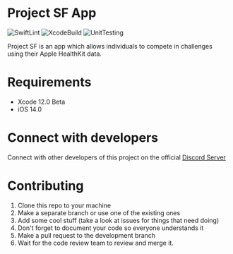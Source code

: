 # Project SF App
![SwiftLint](https://github.com/Activity-App/App/workflows/SwiftLint/badge.svg) ![XcodeBuild](https://github.com/Activity-App/App/workflows/Build/badge.svg) ![UnitTesting](https://github.com/Activity-App/App/workflows/Unit%20Tests/badge.svg)

Project SF is an app which allows individuals to compete in challenges using their Apple HealthKit data.

# Requirements
- Xcode 12.0 Beta
- iOS 14.0

# Connect with developers
Connect with other developers of this project on the official [Discord Server](https://discord.gg/HcGXy3w)
# Contributing
1. Clone this repo to your machine
2. Make a separate branch or use one of the existing ones
3. Add some cool stuff (take a look at issues for things that need doing)
4. Don't forget to document your code so everyone understands it
5. Make a pull request to the development branch
6. Wait for the code review team to review and merge it. 
